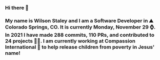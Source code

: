 ### Hi there 👋

### My name is Wilson Staley and I am a Software Developer in ⛰ Colorado Springs, CO.  It is currently Monday, November 29 ⌚. In 2021 I have made 288 commits, 110 PRs, and contributed to 24 projects 👨‍💻. I am currently working at Compassion International 🏢 to help release children from poverty in Jesus' name!